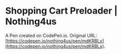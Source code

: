 # Shopping Cart Preloader | Nothing4us 

A Pen created on CodePen.io. Original URL: [https://codepen.io/nothing4us/pen/mdKRBLx](https://codepen.io/nothing4us/pen/mdKRBLx).

